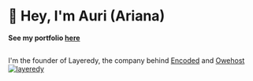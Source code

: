 
# 👋 Hey, I'm Auri (Ariana)
**See my portfolio [here](https://auri.lol)**
## 

I'm the founder of Layeredy, the company behind [Encoded](https://encoded.sh) and [Owehost](https://owehost.com)
[![layeredy](https://r2.layeredy.com/wordmark.png)](https://layeredy.com)
